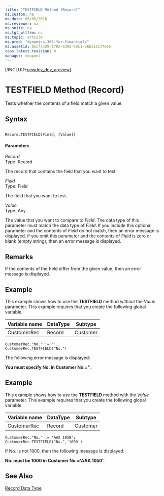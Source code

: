 ```yaml
---
title: "TESTFIELD Method (Record)"
ms.custom: na
ms.date: 06/05/2016
ms.reviewer: na
ms.suite: na
ms.tgt_pltfrm: na
ms.topic: article
ms.prod: "dynamics-365-for-financials"
ms.assetid: b5cfa429-f702-4305-80c1-b6ba13c77d65
caps.latest.revision: 8
manager: edupont
---
```


[!INCLUDE[newdev_dev_preview](../includes/newdev_dev_preview.md)]

# TESTFIELD Method (Record)
Tests whether the contents of a field match a given value.  
  
## Syntax  
  
```  
  
Record.TESTFIELD(Field, [Value])  
```  
  
#### Parameters  
 *Record*  
 Type: Record  
  
 The record that contains the field that you want to test.  
  
 *Field*  
 Type: Field  
  
 The field that you want to test.  
  
 *Value*  
 Type: Any  
  
 The value that you want to compare to *Field*. The data type of this parameter must match the data type of *Field*. If you include this optional parameter and the contents of *Field* do not match, then an error message is displayed. If you omit this parameter and the contents of *Field* is zero or blank \(empty string\), then an error message is displayed.  
  
## Remarks  
 If the contents of the field differ from the given value, then an error message is displayed.  
  
## Example  
 This example shows how to use the **TESTFIELD** method without the *Value* parameter. This example requires that you create the following global variable.  
  
|Variable name|DataType|Subtype|  
|-------------------|--------------|-------------|  
|CustomerRec|Record|Customer|  
  
```  
CustomerRec."No." := '';  
CustomerRec.TESTFIELD("No.")  
```  
  
 The following error message is displayed:  
  
 **You must specify No. in Customer No.=''.**  
  
## Example  
 This example shows how to use the **TESTFIELD** method with the *Value* parameter. This example requires that you create the following global variable.  
  
|Variable name|DataType|Subtype|  
|-------------------|--------------|-------------|  
|CustomerRec|Record|Customer|  
  
```  
CustomerRec."No." := 'AAA 1050';  
CustomerRec.TESTFIELD("No.",'1000')  
```  
  
 If No. is not 1000, then the following message is displayed:  
  
 **No. must be 1000 in Customer No.='AAA 1050'.**  
  
## See Also  
 [Record Data Type](../datatypes/devenv-Record-Data-Type.md)